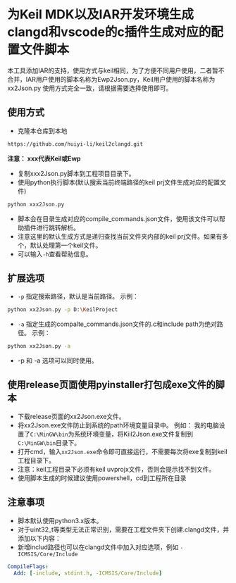 # 为Keil MDK以及IAR开发环境生成 clangd和vscode的c插件生成对应的配置文件脚本

本工具添加IAR的支持，使用方式与keil相同，为了方便不同用户使用，二者暂不合并，IAR用户使用的脚本名称为Ewp2Json.py，Keil用户使用的脚本名称为xx2Json.py
使用方式完全一致，请根据需要选择使用即可。

## 使用方式

- 克隆本仓库到本地

``` bash
https://github.com/huiyi-li/keil2clangd.git
```
**注意： xxx代表Keil或Ewp**
- 复制xxx2Json.py脚本到工程项目目录下。
- 使用python执行脚本(默认搜索当前终端路径的keil prj文件生成对应的配置文件)

``` bash
python xxx2Json.py
```

- 脚本会在目录生成对应的compile_commands.json文件，使用该文件可以帮助插件进行跳转解析。
- 注意这里的默认生成方式是递归查找当前文件夹内部的keil prj文件。如果有多个，默认处理第一个keil文件。
- 可以输入`-h`查看帮助信息。

## 扩展选项

- `-p` 指定搜索路径，默认是当前路径。
示例：

``` bash
python xx2Json.py -p D:\KeilProject
```

- `-a` 指定生成的compalte_commands.json文件的.c和include path为绝对路径。
示例：

``` bash
python xx2Json.py -a
```

- -p 和 -a 选项可以同时使用。

## 使用release页面使用pyinstaller打包成exe文件的脚本

- 下载release页面的xx2Json.exe文件。
- 将xx2Json.exe文件防止到系统的path环境变量目录中。
例如：
我的电脑设置了`C:\MinGW\bin`为系统环境变量，将Kiil2Json.exe文件复制到`C:\MinGW\bin`目录下。
- 打开cmd，输入`xx2Json.exe`命令即可直接运行，不需要每次将exe复制到keil工程目录下。
- 注意：keil工程目录下必须有keil uvprojx文件，否则会提示找不到文件。
- 使用脚本生成的时候建议使用powershell，cd到工程所在目录

## 注意事项

- 脚本默认使用python3.x版本。
- 对于uint32_t等类型无法正常识别，需要在工程文件夹下创建.clangd文件，并添加以下内容：
- 新增includ路径也可以在clangd文件中加入对应选项，例如 `-ICMSIS/Core/Include`
``` yaml
CompileFlags:
  Add: [-include, stdint.h, -ICMSIS/Core/Include]
```
